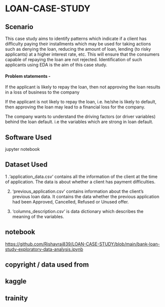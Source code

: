 # LOAN-CASE-STUDY

## Scenario


This case study aims to identify patterns which indicate if a client has difficulty paying their installments
which may be used for taking actions such as denying the loan, reducing the amount of loan, lending (to
risky applicants) at a higher interest rate, etc. This will ensure that the consumers capable of repaying
the loan are not rejected. Identification of such applicants using EDA is the aim of this case study.


#### Problem statements - 

If the applicant is likely to repay the loan, then not approving the loan results in a loss of business to the company

If the applicant is not likely to repay the loan, i.e. he/she is likely to default, then approving the loan may lead to a financial loss for the company.


The company wants to understand the driving factors (or driver variables) behind the loan default. i.e the variables which are strong in loan default.



## Software Used

jupyter notebook 

## Dataset Used



1 .‘application_data.csv‘ contains all the information of the client at the time of application.
The data is about whether a client has payment difficulties.


2. ‘previous_application.csv‘ contains information about the client’s previous loan data. It contains the data whether the previous application had been Approved, Cancelled, Refused or Unused offer.

3. ‘columns_description.csv‘ is data dictionary which describes the meaning of the variables.


## notebook

https://github.com/Rishavraj839/LOAN-CASE-STUDY/blob/main/bank-loan-study-exploratory-data-analysis.ipynb


## copyright / data used from

## kaggle

## trainity
